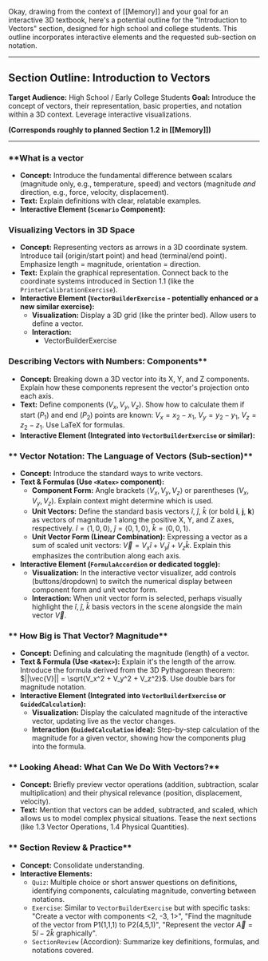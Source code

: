 
Okay, drawing from the context of [[Memory]] and your goal for an interactive 3D textbook, here's a potential outline for the "Introduction to Vectors" section, designed for high school and college students. This outline incorporates interactive elements and the requested sub-section on notation.

---

## Section Outline: Introduction to Vectors

**Target Audience:** High School / Early College Students
**Goal:** Introduce the concept of vectors, their representation, basic properties, and notation within a 3D context. Leverage interactive visualizations.

**(Corresponds roughly to planned Section 1.2 in [[Memory]])**

---

### **What is a vector

*   **Concept:** Introduce the fundamental difference between scalars (magnitude only, e.g., temperature, speed) and vectors (magnitude *and* direction, e.g., force, velocity, displacement).
*   **Text:** Explain definitions with clear, relatable examples.
*   **Interactive Element (`Scenario` Component):**
###  Visualizing Vectors in 3D Space

*   **Concept:** Representing vectors as arrows in a 3D coordinate system. Introduce tail (origin/start point) and head (terminal/end point). Emphasize length = magnitude, orientation = direction.
*   **Text:** Explain the graphical representation. Connect back to the coordinate systems introduced in Section 1.1 (like the `PrinterCalibrationExercise`).
*   **Interactive Element (`VectorBuilderExercise` - potentially enhanced or a new similar exercise):**
    *   **Visualization:** Display a 3D grid (like the printer bed). Allow users to define a vector.
    *   **Interaction:**
        - VectorBuilderExercise

### Describing Vectors with Numbers: Components**

*   **Concept:** Breaking down a 3D vector into its X, Y, and Z components. Explain how these components represent the vector's projection onto each axis.
*   **Text:** Define components ($V_x, V_y, V_z$). Show how to calculate them if start ($P_1$) and end ($P_2$) points are known: $V_x = x_2 - x_1$, $V_y = y_2 - y_1$, $V_z = z_2 - z_1$. Use LaTeX for formulas.
*   **Interactive Element (Integrated into `VectorBuilderExercise` or similar):**

### ** Vector Notation: The Language of Vectors (Sub-section)**

*   **Concept:** Introduce the standard ways to write vectors.
*   **Text & Formulas (Use `<Katex>` component):**
    *   **Component Form:** Angle brackets $\langle V_x, V_y, V_z \rangle$ or parentheses $(V_x, V_y, V_z)$. Explain context might determine which is used.
    *   **Unit Vectors:** Define the standard basis vectors $\hat{i}$, $\hat{j}$, $\hat{k}$ (or bold **i**, **j**, **k**) as vectors of magnitude 1 along the positive X, Y, and Z axes, respectively. $\hat{i} = \langle 1, 0, 0 \rangle$, $\hat{j} = \langle 0, 1, 0 \rangle$, $\hat{k} = \langle 0, 0, 1 \rangle$.
    *   **Unit Vector Form (Linear Combination):** Expressing a vector as a sum of scaled unit vectors: $\vec{V} = V_x\hat{i} + V_y\hat{j} + V_z\hat{k}$. Explain this emphasizes the contribution along each axis.
*   **Interactive Element (`FormulaAccordion` or dedicated toggle):**
    *   **Visualization:** In the interactive vector visualizer, add controls (buttons/dropdown) to switch the numerical display between component form and unit vector form.
    *   **Interaction:** When unit vector form is selected, perhaps visually highlight the $\hat{i}$, $\hat{j}$, $\hat{k}$ basis vectors in the scene alongside the main vector $\vec{V}$.

### ** How Big is That Vector? Magnitude**

*   **Concept:** Defining and calculating the magnitude (length) of a vector.
*   **Text & Formula (Use `<Katex>`):** Explain it's the length of the arrow. Introduce the formula derived from the 3D Pythagorean theorem: $||\vec{V}|| = \sqrt{V_x^2 + V_y^2 + V_z^2}$. Use double bars for magnitude notation.
*   **Interactive Element (Integrated into `VectorBuilderExercise` or `GuidedCalculation`):**
    *   **Visualization:** Display the calculated magnitude of the interactive vector, updating live as the vector changes.
    *   **Interaction (`GuidedCalculation` idea):** Step-by-step calculation of the magnitude for a given vector, showing how the components plug into the formula.

### ** Looking Ahead: What Can We Do With Vectors?**

*   **Concept:** Briefly preview vector operations (addition, subtraction, scalar multiplication) and their physical relevance (position, displacement, velocity).
*   **Text:** Mention that vectors can be added, subtracted, and scaled, which allows us to model complex physical situations. Tease the next sections (like 1.3 Vector Operations, 1.4 Physical Quantities).

### ** Section Review & Practice**

*   **Concept:** Consolidate understanding.
*   **Interactive Elements:**
    *   `Quiz`: Multiple choice or short answer questions on definitions, identifying components, calculating magnitude, converting between notations.
    *   `Exercise`: Similar to `VectorBuilderExercise` but with specific tasks: "Create a vector with components <2, -3, 1>", "Find the magnitude of the vector from P1(1,1,1) to P2(4,5,1)", "Represent the vector $\vec{A} = 5\hat{i} - 2\hat{k}$ graphically".
    *   `SectionReview` (Accordion): Summarize key definitions, formulas, and notations covered.
